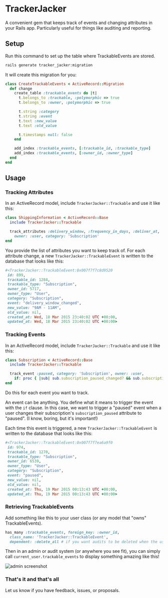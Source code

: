 # TrackerJacker

A convenient gem that keeps track of events and changing attributes in your Rails app. Particularly useful for things like auditing and reporting.

## Setup
Run this command to set up the table where TrackableEvents are stored.
```bash
rails generate tracker_jacker:migration
```

It will create this migration for you:

```ruby
class CreateTrackableEvents < ActiveRecord::Migration
  def change
    create_table :trackable_events do |t|
      t.belongs_to :trackable, :polymorphic => true
      t.belongs_to :owner, :polymorphic => true

      t.string :category
      t.string :event
      t.text :new_value
      t.text :old_value

      t.timestamps null: false
    end

    add_index :trackable_events, [:trackable_id, :trackable_type]
    add_index :trackable_events, [:owner_id, :owner_type]
  end
end
```
## Usage

### Tracking Attributes

In an ActiveRecord model, include `TrackerJacker::Trackable` and use it like this:

```ruby
class ShippingInformation < ActiveRecord::Base
  include TrackerJacker::Trackable

  track_attributes :delivery_window, :frequency_in_days, :deliver_at,
    owner: :user, category: 'Subscription'
end
```

You provide the list of attributes you want to keep track of. For each attribute change, a new `TrackerJacker::TrackableEvent` is written to the database that looks like this:

```ruby
#<TrackerJacker::TrackableEvent:0x007f7f7c8d9520
 id: 899,
 trackable_id: 1284,
 trackable_type: "Subscription",
 owner_id: 5717,
 owner_type: "User",
 category: "Subscription",
 event: "delivery_window_changed",
 new_value: "9AM - 11AM",
 old_value: nil,
 created_at: Wed, 18 Mar 2015 23:40:02 UTC +00:00,
 updated_at: Wed, 18 Mar 2015 23:40:02 UTC +00:00>
```

### Tracking Events

In an ActiveRecord model, include `TrackerJacker::Trackable` and use it like this:

```ruby
class Subscription < ActiveRecord::Base
  include TrackerJacker::Trackable

  track_event :paused, category: 'Subscription', owner: :user,
    if: proc { |sub| sub.subscription_paused_changed? && sub.subscription_paused? }
end
```

Do this for each event you want to track.

An event can be anything. You define what it means to trigger the event with the `if` clause. In this case, we want to trigger a "paused" event when a user changes their subscription's `subscription_paused` attribute to "paused". (I know, boring, but it's important!)

 Each time this event is triggered, a new `TrackerJacker::TrackableEvent` is written to the database that looks like this:


```ruby
#<TrackerJacker::TrackableEvent:0x007f7f7ea6a9f0
 id: 974,
 trackable_id: 1270,
 trackable_type: "Subscription",
 owner_id: 6539,
 owner_type: "User",
 category: "Subscription",
 event: "paused",
 new_value: nil,
 old_value: nil,
 created_at: Thu, 19 Mar 2015 00:13:43 UTC +00:00,
 updated_at: Thu, 19 Mar 2015 00:13:43 UTC +00:00>
```

### Retrieving TrackableEvents

Add something like this to your user class (or any model that "owns" TrackableEvents).

```ruby
has_many :trackable_events, foreign_key: :owner_id,
  class_name: 'TrackerJacker::TrackableEvent',
  dependent: :delete_all # if you want audits to be deleted when the user is delete from your site.
```



Then in an admin or audit system (or anywhere you see fit), you can simply call `current_user.trackable_events` to display something amazing like this!

![admin screenshot](https://photos-4.dropbox.com/t/2/AAD2fA5rMtb-LdrZAmykytHgWHpvBhCyLz1V1LeEiduTjQ/12/2239574/png/32x32/1/1438401600/0/2/Screenshot%202015-07-31%2019.11.32.png/CNbYiAEgASACIAMgBCAFIAYgBygBKAIoBw/P79oqYp6AyQyCDmNiKOy0n0aHJUDQoXWVscIs5NU8-s?size=1280x960&size_mode=2)


### That's it and that's all

Let us know if you have feedback, issues, or proposals.
